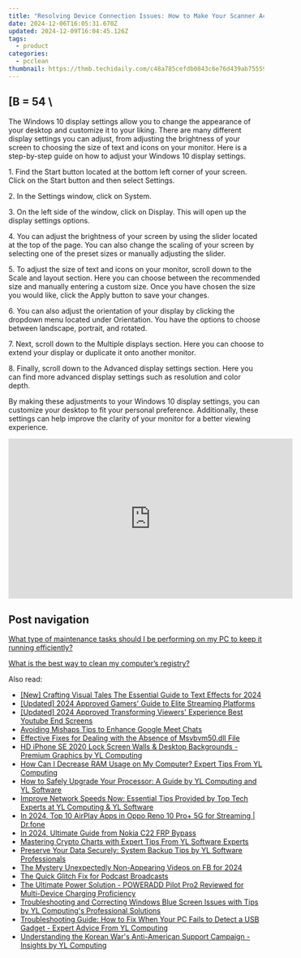 ```yaml
---
title: "Resolving Device Connection Issues: How to Make Your Scanner Acknowledge Your Computer - Expert Advice by YL Software"
date: 2024-12-06T16:05:31.670Z
updated: 2024-12-09T16:04:45.126Z
tags:
  - product
categories:
  - pcclean
thumbnail: https://thmb.techidaily.com/c48a785cefdb0843c6e76d439ab755593afd7522af39269117f83ccabe84316f.png
---
```


## \[B = 54 \

The Windows 10 display settings allow you to change the appearance of your desktop and customize it to your liking. There are many different display settings you can adjust, from adjusting the brightness of your screen to choosing the size of text and icons on your monitor. Here is a step-by-step guide on how to adjust your Windows 10 display settings. 

1\. Find the Start button located at the bottom left corner of your screen. Click on the Start button and then select Settings.

2\. In the Settings window, click on System.

3\. On the left side of the window, click on Display. This will open up the display settings options. 

4\. You can adjust the brightness of your screen by using the slider located at the top of the page. You can also change the scaling of your screen by selecting one of the preset sizes or manually adjusting the slider.

5\. To adjust the size of text and icons on your monitor, scroll down to the Scale and layout section. Here you can choose between the recommended size and manually entering a custom size. Once you have chosen the size you would like, click the Apply button to save your changes.

6\. You can also adjust the orientation of your display by clicking the dropdown menu located under Orientation. You have the options to choose between landscape, portrait, and rotated.

7\. Next, scroll down to the Multiple displays section. Here you can choose to extend your display or duplicate it onto another monitor.

8\. Finally, scroll down to the Advanced display settings section. Here you can find more advanced display settings such as resolution and color depth. 

By making these adjustments to your Windows 10 display settings, you can customize your desktop to fit your personal preference. Additionally, these settings can help improve the clarity of your monitor for a better viewing experience.

<!-- affiliate ads begin -->
<iframe width="560" height="315" src="https://www.youtube.com/embed/Vfq0vw0Spz8?si=2EAk6hW-Gb-o33_L" title="YouTube video player" frameborder="0" allow="accelerometer; autoplay; clipboard-write; encrypted-media; gyroscope; picture-in-picture; web-share" referrerpolicy="strict-origin-when-cross-origin" allowfullscreen></iframe>
<!-- affiliate ads end -->

## Post navigation

[What type of maintenance tasks should I be performing on my PC to keep it running efficiently?](https://tools.techidaily.com/pcclean/products/)

[What is the best way to clean my computer’s registry?](https://tools.techidaily.com/pcclean/products/)

<ins class="adsbygoogle"
     style="display:block"
     data-ad-format="autorelaxed"
     data-ad-client="ca-pub-7571918770474297"
     data-ad-slot="1223367746"></ins>

<ins class="adsbygoogle"
     style="display:block"
     data-ad-client="ca-pub-7571918770474297"
     data-ad-slot="8358498916"
     data-ad-format="auto"
     data-full-width-responsive="true"></ins>

<span class="atpl-alsoreadstyle">Also read:</span>
<div><ul>
<li><a href="https://fox-helps.techidaily.com/new-crafting-visual-tales-the-essential-guide-to-text-effects-for-2024/"><u>[New] Crafting Visual Tales The Essential Guide to Text Effects for 2024</u></a></li>
<li><a href="https://fox-info.techidaily.com/updated-2024-approved-gamers-guide-to-elite-streaming-platforms/"><u>[Updated] 2024 Approved Gamers' Guide to Elite Streaming Platforms</u></a></li>
<li><a href="https://youtube-lab.techidaily.com/ed-2024-approved-transforming-viewers-experience-best-youtube-end-screens/"><u>[Updated] 2024 Approved Transforming Viewers' Experience Best Youtube End Screens</u></a></li>
<li><a href="https://screen-sharing-recording.techidaily.com/avoiding-mishaps-tips-to-enhance-google-meet-chats/"><u>Avoiding Mishaps Tips to Enhance Google Meet Chats</u></a></li>
<li><a href="https://tech-recovery.techidaily.com/effective-fixes-for-dealing-with-the-absence-of-msvbvm50dll-file/"><u>Effective Fixes for Dealing with the Absence of Msvbvm50.dll File</u></a></li>
<li><a href="https://discover-awesome.techidaily.com/hd-iphone-se-2020-lock-screen-walls-and-desktop-backgrounds-premium-graphics-by-yl-computing/"><u>HD iPhone SE 2020 Lock Screen Walls & Desktop Backgrounds - Premium Graphics by YL Computing</u></a></li>
<li><a href="https://discover-awesome.techidaily.com/how-can-i-decrease-ram-usage-on-my-computer-expert-tips-from-yl-computing/"><u>How Can I Decrease RAM Usage on My Computer? Expert Tips From YL Computing</u></a></li>
<li><a href="https://discover-awesome.techidaily.com/how-to-safely-upgrade-your-processor-a-guide-by-yl-computing-and-yl-software/"><u>How to Safely Upgrade Your Processor: A Guide by YL Computing and YL Software</u></a></li>
<li><a href="https://discover-awesome.techidaily.com/improve-network-speeds-now-essential-tips-provided-by-top-tech-experts-at-yl-computing-and-yl-software/"><u>Improve Network Speeds Now: Essential Tips Provided by Top Tech Experts at YL Computing & YL Software</u></a></li>
<li><a href="https://screen-mirror.techidaily.com/in-2024-top-10-airplay-apps-in-oppo-reno-10-proplus-5g-for-streaming-drfone-by-drfone-android/"><u>In 2024, Top 10 AirPlay Apps in Oppo Reno 10 Pro+ 5G for Streaming | Dr.fone</u></a></li>
<li><a href="https://android-frp.techidaily.com/in-2024-ultimate-guide-from-nokia-c22-frp-bypass-by-drfone-android/"><u>In 2024, Ultimate Guide from Nokia C22 FRP Bypass</u></a></li>
<li><a href="https://discover-awesome.techidaily.com/mastering-crypto-charts-with-expert-tips-from-yl-software-experts/"><u>Mastering Crypto Charts with Expert Tips From YL Software Experts</u></a></li>
<li><a href="https://discover-awesome.techidaily.com/preserve-your-data-securely-system-backup-tips-by-yl-software-professionals/"><u>Preserve Your Data Securely: System Backup Tips by YL Software Professionals</u></a></li>
<li><a href="https://facebook-clips.techidaily.com/the-mystery-unexpectedly-non-appearing-videos-on-fb-for-2024/"><u>The Mystery Unexpectedly Non-Appearing Videos on FB for 2024</u></a></li>
<li><a href="https://extra-tips.techidaily.com/the-quick-glitch-fix-for-podcast-broadcasts/"><u>The Quick Glitch Fix for Podcast Broadcasts</u></a></li>
<li><a href="https://buynow-marvelous.techidaily.com/the-ultimate-power-solution-poweradd-pilot-pro2-reviewed-for-multi-device-charging-proficiency/"><u>The Ultimate Power Solution - POWERADD Pilot Pro2 Reviewed for Multi-Device Charging Proficiency</u></a></li>
<li><a href="https://discover-awesome.techidaily.com/troubleshooting-and-correcting-windows-blue-screen-issues-with-tips-by-yl-computings-professional-solutions/"><u>Troubleshooting and Correcting Windows Blue Screen Issues with Tips by YL Computing's Professional Solutions</u></a></li>
<li><a href="https://discover-awesome.techidaily.com/troubleshooting-guide-how-to-fix-when-your-pc-fails-to-detect-a-usb-gadget-expert-advice-from-yl-computing/"><u>Troubleshooting Guide: How to Fix When Your PC Fails to Detect a USB Gadget - Expert Advice From YL Computing</u></a></li>
<li><a href="https://discover-awesome.techidaily.com/understanding-the-korean-wars-anti-american-support-campaign-insights-by-yl-computing/"><u>Understanding the Korean War's Anti-American Support Campaign - Insights by YL Computing</u></a></li>
</ul></div>

